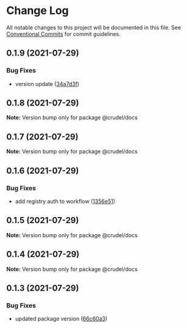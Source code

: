 # Change Log

All notable changes to this project will be documented in this file.
See [Conventional Commits](https://conventionalcommits.org) for commit guidelines.

## 0.1.9 (2021-07-29)


### Bug Fixes

* version update ([34a7d3f](https://github.com/oszlanyikornel/crudel/commit/34a7d3f4a7f906a99b77e11d9b693fdf36e9cf0a))





## 0.1.8 (2021-07-29)

**Note:** Version bump only for package @crudel/docs





## 0.1.7 (2021-07-29)

**Note:** Version bump only for package @crudel/docs





## 0.1.6 (2021-07-29)


### Bug Fixes

* add registry auth to workflow ([1356e51](https://github.com/oszlanyikornel/cruder/commit/1356e51f4d3393012eea42e392f262b5de84d90a))





## 0.1.5 (2021-07-29)

**Note:** Version bump only for package @crudel/docs





## 0.1.4 (2021-07-29)

**Note:** Version bump only for package @crudel/docs





## 0.1.3 (2021-07-29)


### Bug Fixes

* updated package version ([66c60a3](https://github.com/oszlanyikornel/cruder/commit/66c60a301b376729ecd4361cb8a7b06f9f5bdbd9))
